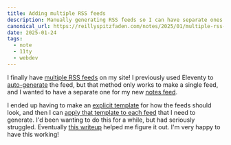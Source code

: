 ```yaml
---
title: Adding multiple RSS feeds
description: Manually generating RSS feeds so I can have separate ones for different kinds of posts
canonical_url: https://reillyspitzfaden.com/notes/2025/01/multiple-rss-feeds
date: 2025-01-24
tags:
  - note
  - 11ty
  - webdev
---
```


I finally have [multiple RSS feeds](https://reillyspitzfaden.com/feeds/) on my site! I previously used Eleventy to [auto-generate](https://www.11ty.dev/docs/plugins/rss/#virtual-template) the feed, but that method only works to make a single feed, and I wanted to have a separate one for my new [notes feed](https://reillyspitzfaden.com/notes/).

I ended up having to make an [explicit template](https://github.com/reillypascal/personalsite-ssg/blob/main/pages/_includes/rss.njk) for how the feeds should look, and then I can [apply that template to each feed](https://github.com/reillypascal/personalsite-ssg/tree/main/pages/feeds) that I need to generate. I'd been wanting to do this for a while, but had seriously struggled. Eventually [this writeup](https://michaelharley.net/posts/2020/12/31/rss-a-love-letter-and-walkthrough-for-my-eleventy-site/) helped me figure it out. I'm very happy to have this working!